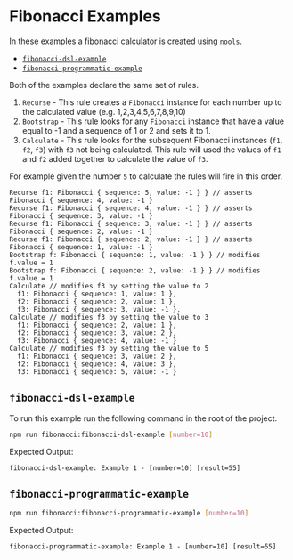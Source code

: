 # Fibonacci Examples

 In these examples a [fibonacci](https://en.wikipedia.org/wiki/Fibonacci) calculator is created using `nools`.

* [`fibonacci-dsl-example`](#fibonacci-dsl-example)
* [`fibonacci-programmatic-example`](#fibonacci-programmatic-example)

Both of the examples declare the same set of rules.

1. `Recurse` - This rule creates a `Fibonacci` instance for each number up to the calculated value (e.g. 1,2,3,4,5,6,7,8,9,10)
2. `Bootstrap` - This rule looks for any `Fibonacci` instance that have a value equal to -1 and a sequence of 1 or 2 and sets it to 1.
3. `Calculate` - This rule looks for the subsequent Fibonacci instances (`f1`, `f2`, `f3`) with `f3` not being calculated. This rule will used the values of `f1` and `f2` added together to calculate the value of `f3`.

For example given the number `5` to  calculate the rules will fire in this order.

```
Recurse f1: Fibonacci { sequence: 5, value: -1 } } // asserts Fibonacci { sequence: 4, value: -1 }
Recurse f1: Fibonacci { sequence: 4, value: -1 } } // asserts Fibonacci { sequence: 3, value: -1 }
Recurse f1: Fibonacci { sequence: 3, value: -1 } } // asserts Fibonacci { sequence: 2, value: -1 }
Recurse f1: Fibonacci { sequence: 2, value: -1 } } // asserts Fibonacci { sequence: 1, value: -1 }
Bootstrap f: Fibonacci { sequence: 1, value: -1 } } // modifies f.value = 1
Bootstrap f: Fibonacci { sequence: 2, value: -1 } } // modifies f.value = 1
Calculate // modifies f3 by setting the value to 2
  f1: Fibonacci { sequence: 1, value: 1 },
  f2: Fibonacci { sequence: 2, value: 1 },
  f3: Fibonacci { sequence: 3, value: -1 },
Calculate // modifies f3 by setting the value to 3
  f1: Fibonacci { sequence: 2, value: 1 },
  f2: Fibonacci { sequence: 3, value: 2 },
  f3: Fibonacci { sequence: 4, value: -1 }
Calculate // modifies f3 by setting the value to 5
  f1: Fibonacci { sequence: 3, value: 2 },
  f2: Fibonacci { sequence: 4, value: 3 },
  f3: Fibonacci { sequence: 5, value: -1 }

```


## `fibonacci-dsl-example`

To run this example run the following command in the root of the project.

```sh
npm run fibonacci:fibonacci-dsl-example [number=10]
```

Expected Output:

```
fibonacci-dsl-example: Example 1 - [number=10] [result=55]
```

## `fibonacci-programmatic-example`

```sh
npm run fibonacci:fibonacci-programmatic-example [number=10]
```

Expected Output:

```
fibonacci-programmatic-example: Example 1 - [number=10] [result=55]
```


